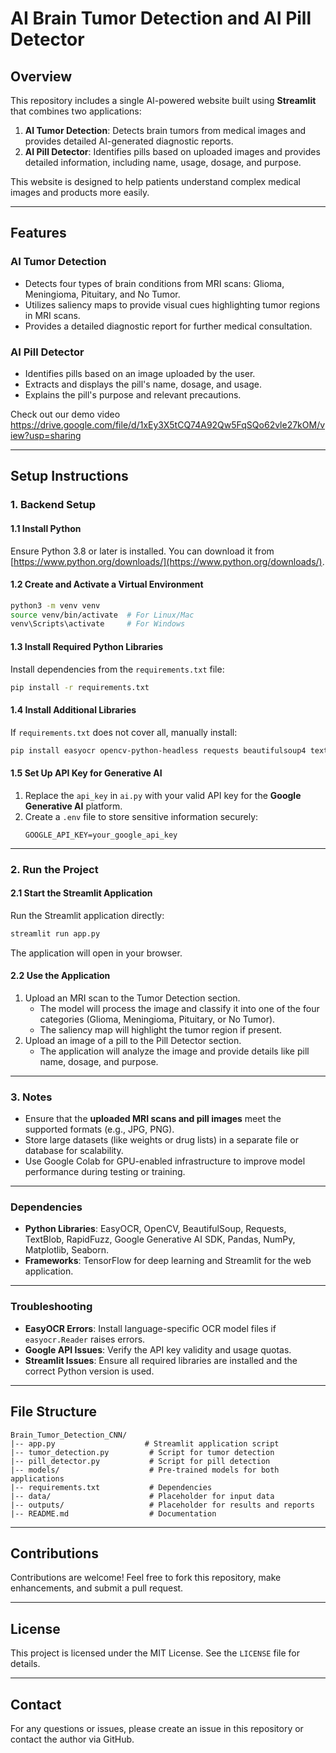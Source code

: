 # AI Brain Tumor Detection and AI Pill Detector

## Overview
This repository includes a single AI-powered website built using **Streamlit** that combines two applications:

1. **AI Tumor Detection**: Detects brain tumors from medical images and provides detailed AI-generated diagnostic reports.
2. **AI Pill Detector**: Identifies pills based on uploaded images and provides detailed information, including name, usage, dosage, and purpose.

This website is designed to help patients understand complex medical images and products more easily.

---

## Features
### AI Tumor Detection
- Detects four types of brain conditions from MRI scans: Glioma, Meningioma, Pituitary, and No Tumor.
- Utilizes saliency maps to provide visual cues highlighting tumor regions in MRI scans.
- Provides a detailed diagnostic report for further medical consultation.

### AI Pill Detector
- Identifies pills based on an image uploaded by the user.
- Extracts and displays the pill's name, dosage, and usage.
- Explains the pill's purpose and relevant precautions.

Check out our demo video
https://drive.google.com/file/d/1xEy3X5tCQ74A92Qw5FqSQo62vle27kOM/view?usp=sharing

---

## Setup Instructions

### 1. Backend Setup

#### **1.1 Install Python**
Ensure Python 3.8 or later is installed. You can download it from [https://www.python.org/downloads/](https://www.python.org/downloads/).

#### **1.2 Create and Activate a Virtual Environment**
```bash
python3 -m venv venv
source venv/bin/activate  # For Linux/Mac
venv\Scripts\activate     # For Windows
```

#### **1.3 Install Required Python Libraries**
Install dependencies from the `requirements.txt` file:
```bash
pip install -r requirements.txt
```

#### **1.4 Install Additional Libraries**
If `requirements.txt` does not cover all, manually install:
```bash
pip install easyocr opencv-python-headless requests beautifulsoup4 textblob rapidfuzz google-generativeai pandas numpy matplotlib seaborn
```

#### **1.5 Set Up API Key for Generative AI**
1. Replace the `api_key` in `ai.py` with your valid API key for the **Google Generative AI** platform.
2. Create a `.env` file to store sensitive information securely:
   ```env
   GOOGLE_API_KEY=your_google_api_key
   ```

---

### 2. Run the Project

#### **2.1 Start the Streamlit Application**
Run the Streamlit application directly:
```bash
streamlit run app.py
```
The application will open in your browser.

#### **2.2 Use the Application**
1. Upload an MRI scan to the Tumor Detection section.
   - The model will process the image and classify it into one of the four categories (Glioma, Meningioma, Pituitary, or No Tumor).
   - The saliency map will highlight the tumor region if present.
2. Upload an image of a pill to the Pill Detector section.
   - The application will analyze the image and provide details like pill name, dosage, and purpose.

---

### 3. Notes
- Ensure that the **uploaded MRI scans and pill images** meet the supported formats (e.g., JPG, PNG).
- Store large datasets (like weights or drug lists) in a separate file or database for scalability.
- Use Google Colab for GPU-enabled infrastructure to improve model performance during testing or training.

---

### Dependencies
- **Python Libraries**: EasyOCR, OpenCV, BeautifulSoup, Requests, TextBlob, RapidFuzz, Google Generative AI SDK, Pandas, NumPy, Matplotlib, Seaborn.
- **Frameworks**: TensorFlow for deep learning and Streamlit for the web application.

---

### Troubleshooting
- **EasyOCR Errors**: Install language-specific OCR model files if `easyocr.Reader` raises errors.
- **Google API Issues**: Verify the API key validity and usage quotas.
- **Streamlit Issues**: Ensure all required libraries are installed and the correct Python version is used.

---

## File Structure
```
Brain_Tumor_Detection_CNN/
|-- app.py                    # Streamlit application script
|-- tumor_detection.py         # Script for tumor detection
|-- pill_detector.py           # Script for pill detection
|-- models/                    # Pre-trained models for both applications
|-- requirements.txt           # Dependencies
|-- data/                      # Placeholder for input data
|-- outputs/                   # Placeholder for results and reports
|-- README.md                  # Documentation
```

---

## Contributions
Contributions are welcome! Feel free to fork this repository, make enhancements, and submit a pull request.

---

## License
This project is licensed under the MIT License. See the `LICENSE` file for details.

---


## Contact
For any questions or issues, please create an issue in this repository or contact the author via GitHub.
